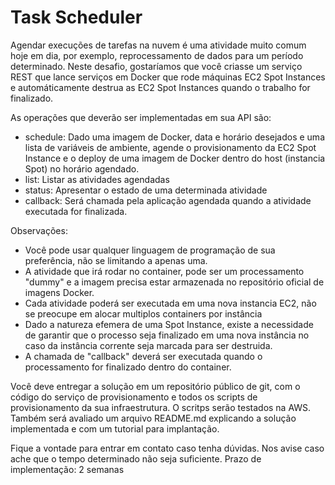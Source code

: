 # Task Scheduler
Agendar execuções de tarefas na nuvem é uma atividade muito comum hoje em dia, por exemplo, reprocessamento de dados para um período determinado.
Neste desafio, gostaríamos que você criasse um serviço REST que lance serviços em Docker que rode máquinas EC2 Spot Instances e automáticamente destrua as
EC2 Spot Instances quando o trabalho for finalizado.

As operações que deverão ser implementadas em sua API são:
 - schedule: Dado uma imagem de Docker, data e horário desejados e uma lista de variáveis de ambiente, agende o provisionamento da EC2 Spot Instance
   e o deploy de uma imagem de Docker dentro do host (instancia Spot) no horário agendado.
 - list: Listar as atividades agendadas
 - status: Apresentar o estado de uma determinada atividade
 - callback: Será chamada pela aplicação agendada quando a atividade executada for finalizada.

Observações:
 - Você pode usar qualquer linguagem de programação de sua preferência, não se limitando a apenas uma.
 - A atividade que irá rodar no container, pode ser um processamento "dummy" e a imagem precisa estar armazenada no repositório oficial de imagens Docker.
 - Cada atividade poderá ser executada em uma nova instancia EC2, não se preocupe em alocar multiplos containers por instância
 - Dado a natureza efemera de uma Spot Instance, existe a necessidade de garantir que o processo seja finalizado em uma
   nova instância no caso da instância corrente seja marcada para ser destruida.
 - A chamada de "callback" deverá ser executada quando o processamento for finalizado dentro do container.

Você deve entregar a solução em um repositório público de git, com o código do serviço de provisionamento e todos os scripts de provisionamento da sua infraestrutura.
O scritps serão testados na AWS.
Também será avaliado um arquivo README.md explicando a solução implementada e com um tutorial para implantação.


Fique a vontade para entrar em contato caso tenha dúvidas. Nos avise caso ache que o tempo determinado não seja suficiente.
Prazo de implementação: 2 semanas
